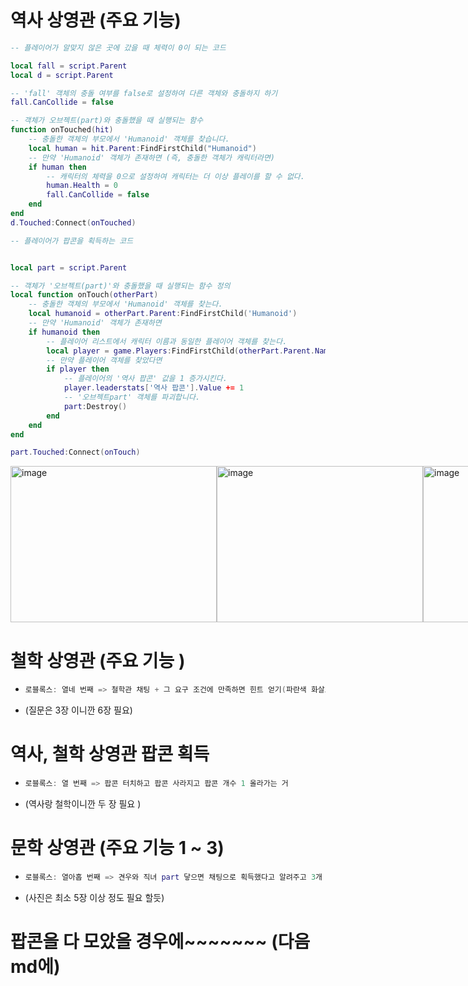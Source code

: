 # 역사 상영관 (주요 기능)
```lua
-- 플레이어가 알맞지 않은 곳에 갔을 때 체력이 0이 되는 코드

local fall = script.Parent
local d = script.Parent

-- 'fall' 객체의 충돌 여부를 false로 설정하여 다른 객체와 충돌하지 하기
fall.CanCollide = false

-- 객체가 오브젝트(part)와 충돌했을 때 실행되는 함수 
function onTouched(hit)
    -- 충돌한 객체의 부모에서 'Humanoid' 객체를 찾습니다.
    local human = hit.Parent:FindFirstChild("Humanoid")
    -- 만약 'Humanoid' 객체가 존재하면 (즉, 충돌한 객체가 캐릭터라면)
    if human then
        -- 캐릭터의 체력을 0으로 설정하여 캐릭터는 더 이상 플레이를 할 수 없다.
        human.Health = 0
        fall.CanCollide = false
    end
end
d.Touched:Connect(onTouched)
```

```lua
-- 플레이어가 팝콘을 획득하는 코드


local part = script.Parent

-- 객체가 '오브젝트(part)'와 충돌했을 때 실행되는 함수 정의
local function onTouch(otherPart)
    -- 충돌한 객체의 부모에서 'Humanoid' 객체를 찾는다.
    local humanoid = otherPart.Parent:FindFirstChild('Humanoid')
    -- 만약 'Humanoid' 객체가 존재하면 
    if humanoid then
        -- 플레이어 리스트에서 캐릭터 이름과 동일한 플레이어 객체를 찾는다.
        local player = game.Players:FindFirstChild(otherPart.Parent.Name)
        -- 만약 플레이어 객체를 찾았다면
        if player then
            -- 플레이어의 '역사 팝콘' 값을 1 증가시킨다.
            player.leaderstats['역사 팝콘'].Value += 1
            -- '오브젝트part' 객체를 파괴합니다.
            part:Destroy()
        end
    end
end

part.Touched:Connect(onTouch)
```

<div style="display: flex; flex-direction: row;">
    <img src="https://github.com/Anjinhyoung/The_1st_Metaverse_Humanities_Content_Contest/assets/117788976/eb0a11d3-dedc-421e-b990-14e26c09c524" alt="image" width="330" height="250"/>
    <img src="https://github.com/Anjinhyoung/The_1st_Metaverse_Humanities_Content_Contest/assets/117788976/f4af1223-fc11-4ac6-833f-b6a251b363c4" alt="image" width="330" height="250"/>
    <img src="https://github.com/Anjinhyoung/The_1st_Metaverse_Humanities_Content_Contest/assets/117788976/e36c1b3c-2b52-4265-a23c-f9987b55936e" alt="image" width="330" height="250"/>
    <img src="https://github.com/Anjinhyoung/The_1st_Metaverse_Humanities_Content_Contest/assets/117788976/179cb533-bbac-4b8c-93d0-dab3cd4e3d42" alt="image" width="330" height="250"/>
</div>



# 철학 상영관 (주요 기능 )
* ```lua
  로블록스: 열네 번째 => 철학관 채팅 + 그 요구 조건에 만족하면 힌트 얻기(파란색 화살표)
  ```
* (질문은 3장 이니깐 6장 필요)


# 역사, 철학 상영관 팝콘 획득
* ```lua
  로블록스: 열 번째 => 팝콘 터치하고 팝콘 사라지고 팝콘 개수 1 올라가는 거
  ```
* (역사랑 철학이니깐 두 장 필요 )


# 문학 상영관 (주요 기능 1 ~ 3)
 * ```lua
   로블록스: 열아홉 번째 => 견우와 직녀 part 닿으면 채팅으로 획득했다고 알려주고 3개 다 찾으면 다 찾았다고 알려주고 마지막에 직녀에게 가서 팝콘획득하는 코드
   ```
* (사진은 최소 5장 이상 정도 필요 할듯)



# 팝콘을 다 모았을 경우에~~~~~~~ (다음 md에)
